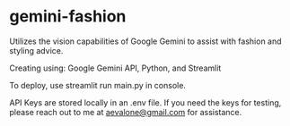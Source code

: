 # gemini-fashion

Utilizes the vision capabilities of Google Gemini to assist with fashion and styling advice. 

Creating using: Google Gemini API, Python, and Streamlit

To deploy, use streamlit run main.py in console.

API Keys are stored locally in an .env file.  If you need the keys for testing, please reach out to me at aevalone@gmail.com for assistance.

